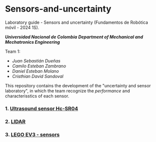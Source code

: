 # Sensors-and-uncertainty
Laboratory guide - Sensors and uncertainty (Fundamentos de Robótica móvil - 2024 1S).

***Universidad Nacional de Colombia***
***Department of Mechanical and Mechatronics Engineering***

Team 1:
* _Juan Sebastián Dueñas_
* _Camilo Esteban Zambrano_
* _Daniel Esteban Molano_ 
* _Cristhian David Sandoval_

This repository contains the development of the "uncertainty and sensor laboratory", in which the team recognize the *performance* and characterisstics of each sensor.

### 1. [Ultrasound sensor Hc-SR04](2_sensor_ultrasound.md)
### 2. [LIDAR](2_sensor_lidar.md)
### 3. [LEGO EV3 - sensors](2_sensor_EV3.md)

